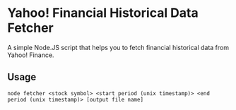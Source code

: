 # Yahoo! Financial Historical Data Fetcher
A simple Node.JS script that helps you to fetch financial historical data from Yahoo! Finance.

## Usage
`node fetcher <stock symbol> <start period (unix timestamp)> <end period (unix timestamp)> [output file name]`
